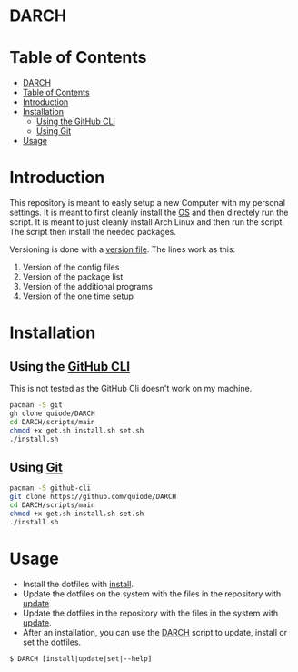 # DARCH

# Table of Contents

- [DARCH](#darch)
- [Table of Contents](#table-of-contents)
- [Introduction](#introduction)
- [Installation](#installation)
  - [Using the GitHub CLI](#using-the-github-cli)
  - [Using Git](#using-git)
- [Usage](#usage)

# Introduction

This repository is meant to easly setup a new Computer with my personal settings. It is meant to first cleanly install the [OS](https://anarchyinstaller.gitlab.io/) and then directely run the script. It is meant to just cleanly install Arch Linux and then run the script. The script then install the needed packages.

Versioning is done with a [version file](version.txt). The lines work as this:

1. Version of the config files
1. Version of the package list
1. Version of the additional programs
1. Version of the one time setup

# Installation

## Using the [GitHub CLI](https://github.com/cli/cli)

This is not tested as the GitHub Cli doesn't work on my machine.

```bash
pacman -S git
gh clone quiode/DARCH
cd DARCH/scripts/main
chmod +x get.sh install.sh set.sh
./install.sh
```

## Using [Git](https://git-scm.com/)

```bash
pacman -S github-cli
git clone https://github.com/quiode/DARCH
cd DARCH/scripts/main
chmod +x get.sh install.sh set.sh
./install.sh
```

# Usage

- Install the dotfiles with [install](./scripts/main/install.sh).
- Update the dotfiles on the system with the files in the repository with [update](./scripts/main/set.sh).
- Update the dotfiles in the repository with the files in the system with [update](./scripts/main/get.sh).
- After an installation, you can use the [DARCH]() script to update, install or set the dotfiles.

```
$ DARCH [install|update|set|--help]
```
